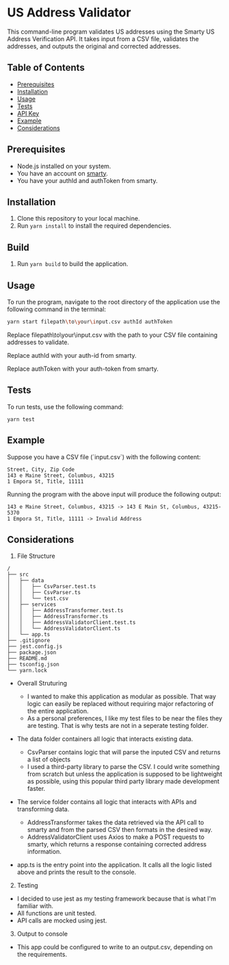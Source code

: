 # US Address Validator

This command-line program validates US addresses using the Smarty US Address Verification API. It takes input from a CSV file, validates the addresses, and outputs the original and corrected addresses.

## Table of Contents

- [Prerequisites](#prerequisites)
- [Installation](#installation)
- [Usage](#usage)
- [Tests](#tests)
- [API Key](#api-key)
- [Example](#example)
- [Considerations](#considerations)

## Prerequisites

- Node.js installed on your system.
- You have an account on [smarty](https://www.smarty.com/products/us-address-verification).
- You have your authId and authToken from smarty.

## Installation

1. Clone this repository to your local machine.
2. Run `yarn install` to install the required dependencies.

## Build

1. Run `yarn build` to build the application.

## Usage

To run the program, navigate to the root directory of the application use the following command in the terminal:

```sh
yarn start filepath\to\your\input.csv authId authToken
```

Replace filepath\to\your\input.csv with the path to your CSV file containing addresses to validate.

Replace authId with your auth-id from smarty.

Replace authToken with your auth-token from smarty.

## Tests

To run tests, use the following command:

```
yarn test
```

## Example

Suppose you have a CSV file (\`input.csv\`) with the following content:

```
Street, City, Zip Code
143 e Maine Street, Columbus, 43215
1 Empora St, Title, 11111
```

Running the program with the above input will produce the following output:

```
143 e Maine Street, Columbus, 43215 -> 143 E Main St, Columbus, 43215-5370
1 Empora St, Title, 11111 -> Invalid Address
```

## Considerations

1. File Structure

```
/
├── src
│   ├── data
│   │   ├── CsvParser.test.ts
│   │   ├── CsvParser.ts
│   │   └── test.csv
│   ├── services
│   │   ├── AddressTransformer.test.ts
│   │   ├── AddressTransformer.ts
│   │   ├── AddressValidatorClient.test.ts
│   │   └── AddressValidatorClient.ts
│   └── app.ts
├── .gitignore
├── jest.config.js
├── package.json
├── README.md
├── tsconfig.json
└── yarn.lock
```

- Overall Struturing

  - I wanted to make this application as modular as possible. That way logic can easily be replaced without requiring major refactoring of the entire application.
  - As a personal preferences, I like my test files to be near the files they are testing. That is why tests are not in a seperate testing folder.

- The data folder containers all logic that interacts existing data.
  - CsvParser contains logic that will parse the inputed CSV and returns a list of objects
  - I used a third-party library to parse the CSV. I could write something from scratch but unless the application is supposed to be lightweight as possible, using this popular third party library made development faster.
- The service folder contains all logic that interacts with APIs and transforming data.

  - AddressTransformer takes the data retrieved via the API call to smarty and from the parsed CSV then formats in the desired way.
  - AddressValidatorClient uses Axios to make a POST requests to smarty, which returns a response containing corrected address information.

- app.ts is the entry point into the application. It calls all the logic listed above and prints the result to the console.

2. Testing

- I decided to use jest as my testing framework because that is what I'm familiar with.
- All functions are unit tested.
- API calls are mocked using jest.

3. Output to console

- This app could be configured to write to an output.csv, depending on the requirements.
